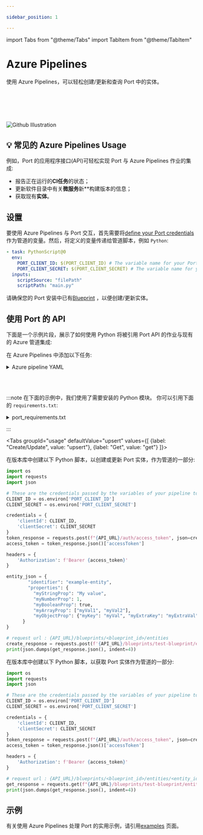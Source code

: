 ```yaml
---

sidebar_position: 1

---
```


import Tabs from "@theme/Tabs"
import TabItem from "@theme/TabItem"

# Azure Pipelines

使用 Azure Pipelines，可以轻松创建/更新和查询 Port 中的实体。

<br></br>
<br></br>

![Github Illustration](/img/build-your-software-catalog/sync-data-to-catalog/azure-pipelines/azure-pipelines-illustration.jpg)

## 💡 常见的 Azure Pipelines Usage

例如，Port 的应用程序接口(API)可轻松实现 Port 与 Azure Pipelines 作业的集成: 

* 报告正在运行的**CI任务**的状态；
* 更新软件目录中有关**微服务**新**构建版本的信息；
* 获取现有**实体**。

## 设置

要使用 Azure Pipelines 与 Port 交互，首先需要将[define your Port credentials](https://learn.microsoft.com/en-us/azure/devops/pipelines/process/set-secret-variables?view=azure-devops&amp;tabs=yaml%2Cbash#secret-variable-in-the-ui) 作为管道的变量。然后，将定义的变量传递给管道脚本，例如 `Python`: 

```yaml showLineNumbers
- task: PythonScript@0
  env:
    PORT_CLIENT_ID: $(PORT_CLIENT_ID) # The variable name for your Port clientId
    PORT_CLIENT_SECRET: $(PORT_CLIENT_SECRET) # The variable name for your Port clientSecret
  inputs:
    scriptSource: "filePath"
    scriptPath: "main.py"
```

请确保您的 Port 安装中已有[Blueprint](/build-your-software-catalog/define-your-data-model/setup-blueprint/setup-blueprint.md) ，以便创建/更新实体。

## 使用 Port 的 API

下面是一个示例片段，展示了如何使用 Python 将被引用 Port API 的作业与现有的 Azure 管道集成: 

在 Azure Pipelines 中添加以下任务: 

<details>
  <summary> Azure pipeline YAML </summary>

```yaml showLineNumbers
- script: |
    pip install -r port_requirements.txt
- task: PythonScript@0
  env:
    PORT_CLIENT_ID: $(PORT_CLIENT_ID)
    PORT_CLIENT_SECRET: $(PORT_CLIENT_SECRET)
  inputs:
    scriptSource: "filePath"
    scriptPath: "port.py"
```

</details>

<br></br>

:::note 在下面的示例中，我们使用了需要安装的 Python 模块。 你可以引用下面的 `requirements.txt`: 

<details>
  <summary> port_requirements.txt </summary>

```
requests>=2.28.2
```

</details>

:::

<Tabs groupId="usage" defaultValue="upsert" values={[
{label: "Create/Update", value: "upsert"},
{label: "Get", value: "get"}
]}>

<TabItem value="upsert">

在版本库中创建以下 Python 脚本，以创建或更新 Port 实体，作为管道的一部分: 

```python showLineNumbers
import os
import requests
import json

# These are the credentials passed by the variables of your pipeline to your tasks and in to your env
CLIENT_ID = os.environ['PORT_CLIENT_ID']
CLIENT_SECRET = os.environ['PORT_CLIENT_SECRET']

credentials = {
    'clientId': CLIENT_ID,
    'clientSecret': CLIENT_SECRET
}
token_response = requests.post(f"{API_URL}/auth/access_token", json=credentials)
access_token = token_response.json()['accessToken']

headers = {
    'Authorization': f'Bearer {access_token}'
}

entity_json = {
        "identifier": "example-entity",
        "properties": {
          "myStringProp": "My value",
          "myNumberProp": 1,
          "myBooleanProp": true,
          "myArrayProp": ["myVal1", "myVal2"],
          "myObjectProp": {"myKey": "myVal", "myExtraKey": "myExtraVal"}
      }
}

# request url : {API_URL}/blueprints/<blueprint_id>/entities
create_response = requests.post(f'{API_URL}/blueprints/test-blueprint/entities?upsert=true', json=entity_json, headers=headers)
print(json.dumps(get_response.json(), indent=4))
```

</TabItem>
<TabItem value="get">

在版本库中创建以下 Python 脚本，以获取 Port 实体作为管道的一部分: 

```python showLineNumbers
import os
import requests
import json

# These are the credentials passed by the variables of your pipeline to your tasks and in to your env
CLIENT_ID = os.environ['PORT_CLIENT_ID']
CLIENT_SECRET = os.environ['PORT_CLIENT_SECRET']

credentials = {
    'clientId': CLIENT_ID,
    'clientSecret': CLIENT_SECRET
}
token_response = requests.post(f"{API_URL}/auth/access_token", json=credentials)
access_token = token_response.json()['accessToken']

headers = {
    'Authorization': f'Bearer {access_token}'
}

# request url : {API_URL}/blueprints/<blueprint_id>/entities/<entity_id>
get_response = requests.get(f"{API_URL}/blueprints/test-blueprint/entities/test-entity", headers=headers)
print(json.dumps(get_response.json(), indent=4))
```

</TabItem>
</Tabs>

## 示例

有关使用 Azure Pipelines 处理 Port 的实用示例，请引用[examples](./examples.md) 页面。